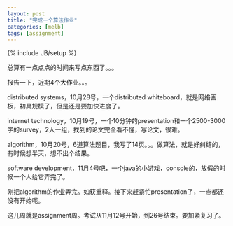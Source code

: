 ```yaml
---
layout: post
title: "完成一个算法作业"
categories: [melb]
tags: [assignment]
---
```

{% include JB/setup %}

总算有一点点点的时间来写点东西了。。。

报告一下，近期4个大作业。。。

distributed systems，10月28号，一个distributed whiteboard，就是网络画板，初具规模了，但是还是要加快进度了。

internet technology，10月19号，一个10分钟的presentation和一个2500-3000字的survey，2人一组，找到的论文完全看不懂，写论文，很难。

algorithm，10月20号，6道算法题目，我写了14页。。。做算法，就是好纠结的，有时候想半天，想不出个结果。

software development，11月4号吧，一个java的小游戏，console的，放假的时候一个人给它弄完了。

刚把algorithm的作业弄完。如获重释。接下来赶紧忙presentation了，一点都还没有开始呢。

这几周就是assignment周。考试从11月12号开始，到26号结束。要加紧复习了。